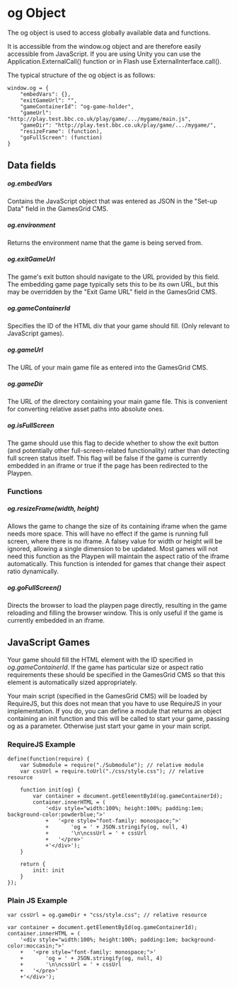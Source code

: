 # og Object

The og object is used to access globally available data and functions.

It is accessible from the window.og object and are therefore easily accessible from JavaScript.
If you are using Unity you can use the Application.ExternalCall() function or in Flash use ExternalInterface.call().

The typical structure of the og object is as follows:

````
window.og = {
    "embedVars": {},
    "exitGameUrl": "",
    "gameContainerId": "og-game-holder",
    "gameUrl": "http://play.test.bbc.co.uk/play/game/.../mygame/main.js",
    "gameDir": "http://play.test.bbc.co.uk/play/game/.../mygame/",
    "resizeFrame": (function),
    "goFullScreen": (function)
}
````

## Data fields

##### og.embedVars
Contains the JavaScript object that was entered as JSON in the "Set-up Data"
field in the GamesGrid CMS.

##### og.environment
Returns the environment name that the game is being served from.

##### og.exitGameUrl
The game's exit button should navigate to the URL provided by this field. The
embedding game page typically sets this to be its own URL, but this may be
overridden by the "Exit Game URL" field in the GamesGrid CMS.

##### og.gameContainerId
Specifies the ID of the HTML div that your game should fill.
(Only relevant to JavaScript games).

##### og.gameUrl
The URL of your main game file as entered into the GamesGrid CMS.

##### og.gameDir
The URL of the directory containing your main game file. This is convenient for
converting relative asset paths into absolute ones.

##### og.isFullScreen
The game should use this flag to decide whether to show the exit button
(and potentially other full-screen-related functionality) rather than detecting
full screen status itself. This flag will be false if the game is currently
embedded in an iframe or true if the page has been redirected to the Playpen.

### Functions

##### og.resizeFrame(width, height)
Allows the game to change the size of its containing iframe when the game needs
more space. This will have no effect if the game is running full screen, where
there is no iframe. A falsey value for width or height will be ignored,
allowing a single dimension to be updated. Most games will not need this
function as the Playpen will maintain the aspect ratio of the iframe
automatically. This function is intended for games that change their aspect
ratio dynamically.

##### og.goFullScreen()
Directs the browser to load the playpen page directly, resulting in the game
reloading and filling the browser window. This is only useful if the game is
currently embedded in an iframe.

## JavaScript Games
Your game should fill the HTML element with the ID specified in
*og.gameContainerId*. If the game has particular size or aspect ratio
requirements these should be specified in the GamesGrid CMS so that this
element is automatically sized appropriately.

Your main script
(specified in the GamesGrid CMS) will be loaded by RequireJS, but this does not
mean that you have to use RequireJS in your implementation. If you do, you can
define a module that returns an object containing an init function and this will
be called to start your game, passing og as a parameter. Otherwise just start
your game in your main script.

### RequireJS Example
````
define(function(require) {
    var Submodule = require("./Submodule"); // relative module
    var cssUrl = require.toUrl("./css/style.css"); // relative resource

    function init(og) {
        var container = document.getElementById(og.gameContainerId);
        container.innerHTML = (
            '<div style="width:100%; height:100%; padding:1em; background-color:powderblue;">'
            +   '<pre style="font-family: monospace;">'
            +       'og = ' + JSON.stringify(og, null, 4)
            +       '\n\ncssUrl = ' + cssUrl
            +   '</pre>'
            +'</div>');
    }

    return {
        init: init
    }
});
````

### Plain JS Example
````
var cssUrl = og.gameDir + "css/style.css"; // relative resource

var container = document.getElementById(og.gameContainerId);
container.innerHTML = (
    '<div style="width:100%; height:100%; padding:1em; background-color:moccasin;">'
    +   '<pre style="font-family: monospace;">'
    +       'og = ' + JSON.stringify(og, null, 4)
    +       '\n\ncssUrl = ' + cssUrl
    +   '</pre>'
    +'</div>');
````